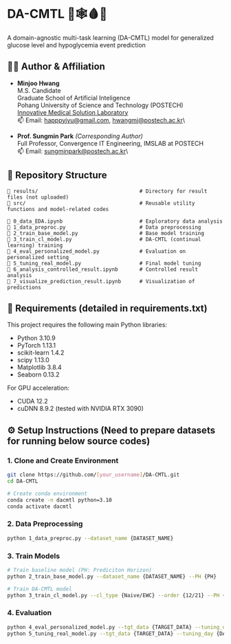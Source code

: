 # DA-CMTL 🧠🕸️🩸🍬
A domain-agnostic multi-task learning (DA-CMTL) model for generalized glucose level and hypoglycemia event prediction

## 👩‍💻 Author & Affiliation

- **Minjoo Hwang**  
  M.S. Candidate\
  Graduate School of Artificial Inteligence\
  Pohang University of Science and Technology (POSTECH)\
  [Innovative Medical Solution Laboratory](https://www.ims-postech.com/)\
  📫 Email: happpyjyu@gmail.com, hwangmj@postech.ac.kr\

- **Prof. Sungmin Park** *(Corresponding Author)*  
  Full Professor, Convergence IT Engineering, IMSLAB at POSTECH\
  📫 Email: sungminpark@postech.ac.kr\


## 📁 Repository Structure
```
📁 results/                                 # Directory for result files (not uploaded)
📁 src/                                     # Reusable utility functions and model-related codes

📄 0_data_EDA.ipynb                         # Exploratory data analysis
📄 1_data_preproc.py                        # Data preprocessing
📄 2_train_base_model.py                    # Base model training
📄 3_train_cl_model.py                      # DA-CMTL (continual learning) training
📄 4_eval_personalized_model.py             # Evaluation on personalized setting
📄 5_tuning_real_model.py                   # Final model tuning
📄 6_analysis_controlled_result.ipynb       # Controlled result analysis
📄 7_visualize_prediction_result.ipynb      # Visualization of predictions
```
## 🧾 Requirements (detailed in requirements.txt)
This project requires the following main Python libraries:

- Python 3.10.9
- PyTorch 1.13.1
- scikit-learn 1.4.2
- scipy 1.13.0
- Matplotlib 3.8.4
- Seaborn 0.13.2

For GPU acceleration:
- CUDA 12.2
- cuDNN 8.9.2 (tested with NVIDIA RTX 3090)


## ⚙️ Setup Instructions (Need to prepare datasets for running below source codes)
### 1. Clone and Create Environment
```bash
git clone https://github.com/[your_username]/DA-CMTL.git
cd DA-CMTL

# Create conda environment
conda create -n dacmtl python=3.10
conda activate dacmtl
```

### 2. Data Preprocessing
```bash
python 1_data_preproc.py --dataset_name {DATASET_NAME}
```

### 3. Train Models
```bash
# Train baseline model (PH: Prediciton Horizon)
python 2_train_base_model.py --dataset_name {DATASET_NAME} --PH {PH}

# Train DA-CMTL model
python 3_train_cl_model.py --cl_type {Naive/EWC} --order {12/21} --PH {PH}
```

### 4. Evaluation
```bash
python 4_eval_personalized_model.py --tgt_data {TARGET_DATA} --tuning_day {DAY_LENGTH}
python 5_tuning_real_model.py --tgt_data {TARGET_DATA} --tuning_day {DAY_LENGTH}
```
